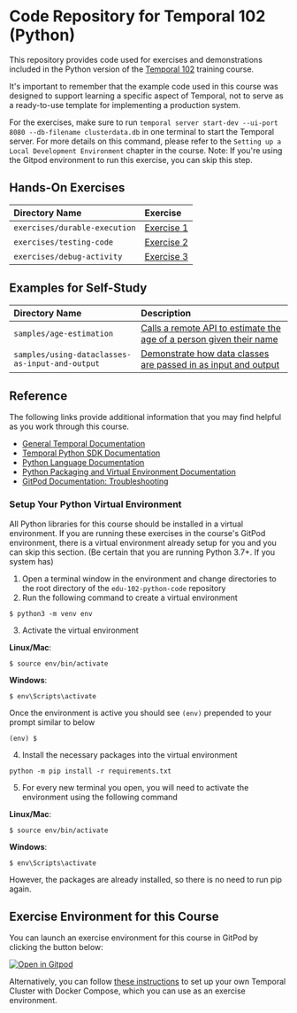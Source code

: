 # Code Repository for Temporal 102 (Python)

This repository provides code used for exercises and demonstrations
included in the Python version of the
[Temporal 102](https://learn.temporal.io/courses/temporal_102)
training course.

It's important to remember that the example code used in this course was designed to support learning a specific aspect of Temporal, not to serve as a ready-to-use template for implementing a production system.

For the exercises, make sure to run `temporal server start-dev --ui-port 8080 --db-filename clusterdata.db` in one terminal to start the Temporal server. For more details on this command, please refer to the `Setting up a Local Development Environment` chapter in the course. Note: If you're using the Gitpod environment to run this exercise, you can skip this step.

## Hands-On Exercises

| Directory Name                | Exercise                                            |
| :---------------------------- | :-------------------------------------------------- |
| `exercises/durable-execution` | [Exercise 1](exercises/durable-execution/README.md) |
| `exercises/testing-code`      | [Exercise 2](exercises/testing-code/README.md)      |
| `exercises/debug-activity`    | [Exercise 3](exercises/debug-activity/README.md)    |

## Examples for Self-Study

| Directory Name                                  | Description                                                                                                     |
| :---------------------------------------------- | :-------------------------------------------------------------------------------------------------------------- |
| `samples/age-estimation`                        | [Calls a remote API to estimate the age of a person given their name](samples/age-estimation)                   |
| `samples/using-dataclasses-as-input-and-output` | [Demonstrate how data classes are passed in as input and output](samples/using-dataclasses-as-input-and-output) |

## Reference

The following links provide additional information that you may find helpful as you work through this course.

- [General Temporal Documentation](https://docs.temporal.io/)
- [Temporal Python SDK Documentation](https://python.temporal.io/)
- [Python Language Documentation](https://docs.python.org/3/)
- [Python Packaging and Virtual Environment Documentation](https://packaging.python.org/en/latest/tutorials/installing-packages/#creating-virtual-environments)
- [GitPod Documentation: Troubleshooting](https://www.gitpod.io/docs/troubleshooting)

### Setup Your Python Virtual Environment

All Python libraries for this course should be installed in a virtual environment.
If you are running these exercises in the course's GitPod environment, there
is a virtual environment already setup for you and you can skip this section.
(Be certain that you are running Python 3.7+. If you system has)

1. Open a terminal window in the environment and change directories to the root directory of the
   `edu-102-python-code` repository
2. Run the following command to create a virtual environment

```
$ python3 -m venv env
```

3. Activate the virtual environment

**Linux/Mac**:

```
$ source env/bin/activate
```

**Windows**:

```
$ env\Scripts\activate
```

Once the environment is active you should see `(env)` prepended to your prompt similar
to below

```
(env) $
```

4. Install the necessary packages into the virtual environment

```
python -m pip install -r requirements.txt
```

5. For every new terminal you open, you will need to activate the environment using
   the following command

**Linux/Mac**:

```
$ source env/bin/activate
```

**Windows**:

```
$ env\Scripts\activate
```

However, the packages are already installed, so there is no need to run pip again.

## Exercise Environment for this Course

You can launch an exercise environment for this course in GitPod by
clicking the button below:

[![Open in Gitpod](https://gitpod.io/button/open-in-gitpod.svg)](https://gitpod.io/#https://github.com/temporalio/edu-102-python-code)

Alternatively, you can follow
[these instructions](https://learn.temporal.io/getting_started/python/dev_environment/) to
set up your own Temporal Cluster with Docker Compose, which you can use as an
exercise environment.
